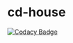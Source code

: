 # cd-house

[![Codacy Badge](https://api.codacy.com/project/badge/Grade/c75a48d5280c4d0390a5f02003ab2d58)](https://app.codacy.com/gh/BuildForSDGCohort2/Team-994-congohouse?utm_source=github.com&utm_medium=referral&utm_content=BuildForSDGCohort2/Team-994-congohouse&utm_campaign=Badge_Grade_Settings)